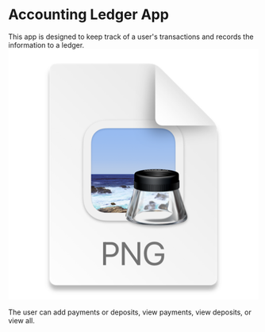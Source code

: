 # Accounting Ledger App
This app is designed to keep track of a user's transactions and records the information to a ledger.
![img.png](img.png)


The user can add payments or deposits, view payments, view deposits, or view all.
